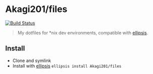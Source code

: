 # Akagi201/files

[![Build Status](https://travis-ci.org/Akagi201/dot-files.svg?branch=master)](https://travis-ci.org/Akagi201/dot-files)

> My dotfiles for *nix dev environments, compatible with [ellipsis][ellipsis].

## Install
* Clone and symlink
* Install with [ellipsis][ellipsis] `ellipsis install Akagi201/files`

[ellipsis]: <http://ellipsis.sh> "ellipsis"
